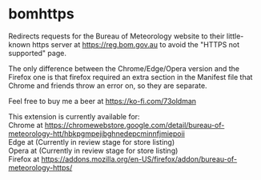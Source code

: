 # bomhttps
Redirects requests for the Bureau of Meteorology website to their little-known https server at https://reg.bom.gov.au to avoid the "HTTPS not supported" page.

The only difference between the Chrome/Edge/Opera version and the Firefox one is that firefox required an extra section in the Manifest file that Chrome and friends throw an error on, so they are separate.

Feel free to buy me a beer at https://ko-fi.com/73oldman

This extension is currently available for:<br /> 
Chrome at https://chromewebstore.google.com/detail/bureau-of-meteorology-htt/hbkpgmpejibghnedepcminnfjmiepoii<br /> 
Edge at (Currently in review stage for store listing)<br /> 
Opera at (Currently in review stage for store listing)<br /> 
Firefox at https://addons.mozilla.org/en-US/firefox/addon/bureau-of-meteorology-https/
